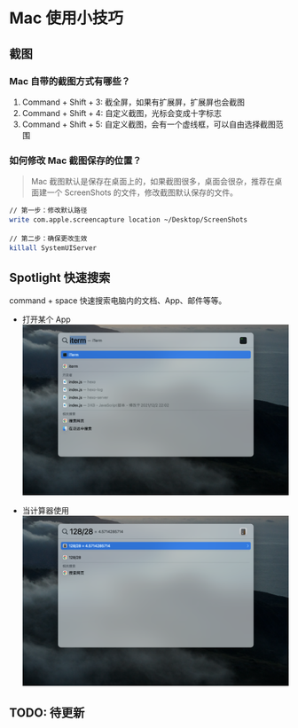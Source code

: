 # Mac 使用小技巧

## 截图

### Mac 自带的截图方式有哪些？

1. Command + Shift + 3: 截全屏，如果有扩展屏，扩展屏也会截图
2. Command + Shift + 4: 自定义截图，光标会变成十字标志
3. Command + Shift + 5: 自定义截图，会有一个虚线框，可以自由选择截图范围

### 如何修改 Mac 截图保存的位置？

> Mac 截图默认是保存在桌面上的，如果截图很多，桌面会很杂，推荐在桌面建一个 ScreenShots 的文件，修改截图默认保存的文件。

```bash
// 第一步：修改默认路径
write com.apple.screencapture location ~/Desktop/ScreenShots

// 第二步：确保更改生效
killall SystemUIServer
```

## Spotlight 快速搜索

command + space 快速搜索电脑内的文档、App、邮件等等。

- 打开某个 App
  ![spotlight](../../site/images/spotlight.png)

- 当计算器使用
  ![spotlight-calculate](../../site/images/spotlight-calculate.png)

## TODO: 待更新
